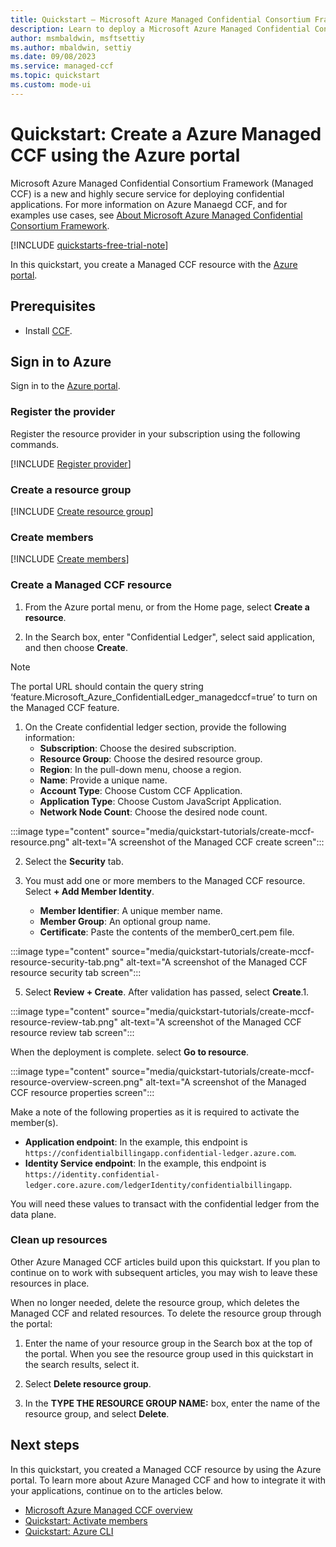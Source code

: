 ```yaml
---
title: Quickstart – Microsoft Azure Managed Confidential Consortium Framework with the Azure portal
description: Learn to deploy a Microsoft Azure Managed Confidential Consortium Framework resource through the Azure portal
author: msmbaldwin, msftsettiy
ms.author: mbaldwin, settiy
ms.date: 09/08/2023
ms.service: managed-ccf
ms.topic: quickstart
ms.custom: mode-ui
---
```


# Quickstart: Create a Azure Managed CCF using the Azure portal

Microsoft Azure Managed Confidential Consortium Framework (Managed CCF) is a new and highly secure service for deploying confidential applications. For more information on Azure Manaegd CCF, and for examples use cases, see [About Microsoft Azure Managed Confidential Consortium Framework](overview.md).

[!INCLUDE [quickstarts-free-trial-note](../../includes/quickstarts-free-trial-note.md)]

In this quickstart, you create a Managed CCF resource with the [Azure portal](https://portal.azure.com).

## Prerequisites

- Install [CCF](https://microsoft.github.io/CCF/main/build_apps/install_bin.html).

## Sign in to Azure

Sign in to the [Azure portal](https://portal.azure.com).

### Register the provider

Register the resource provider in your subscription using the following commands.

[!INCLUDE [Register provider](includes/register-provider.md)]

### Create a resource group

[!INCLUDE [Create resource group](../../includes/powershell-rg-create.md)]

### Create members

[!INCLUDE [Create members](includes/create-member.md)]

### Create a Managed CCF resource

1. From the Azure portal menu, or from the Home page, select **Create a resource**.

2. In the Search box, enter "Confidential Ledger", select said application, and then choose **Create**.

> [!Note]
> The portal URL should contain the query string ‘feature.Microsoft_Azure_ConfidentialLedger_managedccf=true’ to turn on the Managed CCF feature.

1. On the Create confidential ledger section, provide the following information:
    - **Subscription**: Choose the desired subscription.
    - **Resource Group**: Choose the desired resource group.
    - **Region**: In the pull-down menu, choose a region.
    - **Name**: Provide a unique name.
    - **Account Type**: Choose Custom CCF Application.
    - **Application Type**: Choose Custom JavaScript Application.
    - **Network Node Count**: Choose the desired node count.

:::image type="content" source="media/quickstart-tutorials/create-mccf-resource.png" alt-text="A screenshot of the Managed CCF create screen":::
       
2. Select the **Security** tab.

3. You must add one or more members to the Managed CCF resource. Select **+ Add Member Identity**.
    - **Member Identifier**: A unique member name.
    - **Member Group**: An optional group name.
    - **Certificate**: Paste the contents of the member0_cert.pem file.

:::image type="content" source="media/quickstart-tutorials/create-mccf-resource-security-tab.png" alt-text="A screenshot of the Managed CCF resource security tab screen":::

5. Select **Review + Create**. After validation has passed, select **Create**.1. 

:::image type="content" source="media/quickstart-tutorials/create-mccf-resource-review-tab.png" alt-text="A screenshot of the Managed CCF resource review tab screen":::

When the deployment is complete. select **Go to resource**.

:::image type="content" source="media/quickstart-tutorials/create-mccf-resource-overview-screen.png" alt-text="A screenshot of the Managed CCF resource properties screen":::

Make a note of the following properties as it is required to activate the member(s). 

- **Application endpoint**: In the example, this endpoint is `https://confidentialbillingapp.confidential-ledger.azure.com`.
- **Identity Service endpoint**: In the example, this endpoint is `https://identity.confidential-ledger.core.azure.com/ledgerIdentity/confidentialbillingapp`.

You will need these values to transact with the confidential ledger from the data plane.
 
### Clean up resources

Other Azure Managed CCF articles build upon this quickstart. If you plan to continue on to work with subsequent articles, you may wish to leave these resources in place. 

When no longer needed, delete the resource group, which deletes the Managed CCF and related resources. To delete the resource group through the portal:

1.	Enter the name of your resource group in the Search box at the top of the portal. When you see the resource group used in this quickstart in the search results, select it.

1.	Select **Delete resource group**.

1.	In the **TYPE THE RESOURCE GROUP NAME:** box, enter the name of the resource group, and select **Delete**.

## Next steps

In this quickstart, you created a Managed CCF resource by using the Azure portal. To learn more about Azure Managed CCF and how to integrate it with your applications, continue on to the articles below.

- [Microsoft Azure Managed CCF overview](overview.md)
- [Quickstart: Activate members](activate-members.md)
- [Quickstart: Azure CLI](quickstart-cli.md)